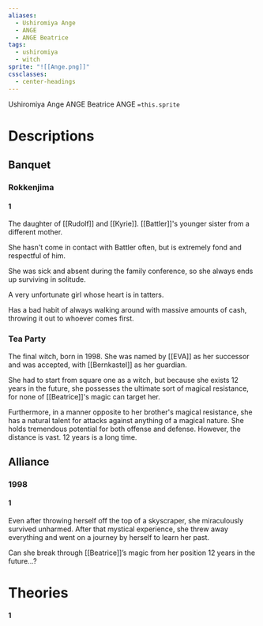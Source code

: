 ```yaml
---
aliases:
  - Ushiromiya Ange
  - ANGE
  - ANGE Beatrice
tags:
  - ushiromiya
  - witch
sprite: "![[Ange.png]]"
cssclasses:
  - center-headings
---
```

Ushiromiya Ange
ANGE Beatrice
ANGE
`=this.sprite`
# Descriptions

## Banquet
### Rokkenjima
#### 1
The daughter of [[Rudolf]] and [[Kyrie]]. [[Battler]]'s younger sister from a different mother.  

She hasn't come in contact with Battler often, but is extremely fond and respectful of him.  

She was sick and absent during the family conference, so she always ends up surviving in solitude.  

A very unfortunate girl whose heart is in tatters.  

Has a bad habit of always walking around with massive amounts of cash, throwing it out to whoever comes first.
### Tea Party
The final witch, born in 1998.
She was named by [[EVA]] as her successor and was accepted, with [[Bernkastel]] as her guardian.

She had to start from square one as a witch, but because she exists 12 years in the future, she possesses the ultimate sort of magical resistance, for none of [[Beatrice]]'s magic can target her.

Furthermore, in a manner opposite to her brother's magical resistance, she has a natural talent for attacks against anything of a magical nature.
She holds tremendous potential for both offense and defense. However, the distance is vast. 12 years is a long time.
## Alliance
### 1998
#### 1
Even after throwing herself off the top of a skyscraper, she miraculously survived unharmed.
After that mystical experience, she threw away everything and went on a journey by herself to learn her past.

Can she break through [[Beatrice]]’s magic from her position 12 years in the future…?
# Theories
#### 1